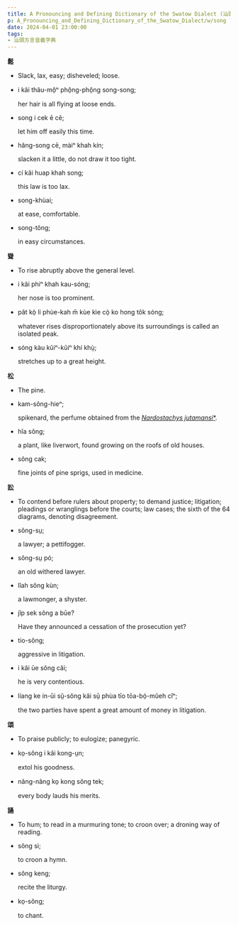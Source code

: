 ```yaml
---
title: A Pronouncing and Defining Dictionary of the Swatow Dialect (汕頭方言音義字典) / song
p: A_Pronouncing_and_Defining_Dictionary_of_the_Swatow_Dialect/w/song
date: 2024-04-01 23:00:00
tags: 
- 汕頭方言音義字典
---
```



**鬆**
- Slack, lax, easy; disheveled; loose.

- i kâi thâu-mô̤ⁿ phô̤ng-phô̤ng song-song;

  her hair is all flying at loose ends.

- song i cek ē cē;

  let him off easily this time.

- hăng-song cē, màiⁿ khah kín;

  slacken it a little, do not draw it too tight.

- cí kâi huap khah song;

  this law is too lax.

- song-khùai;

  at ease, comfortable.

- song-tŏng;

  in easy circumstances.

**聳**
- To rise abruptly above the general level.

- i kâi phiⁿ khah kau-sóng;

  her nose is too prominent.

- pât kò̤ li phùe-kah m̄ kùe kìe cò̤ ko hong tôk sóng;

  whatever rises disproportionately above its surroundings is called an isolated peak.

- sóng kàu kûiⁿ-kûiⁿ khí khṳ̀;

  stretches up to a great height.

**松**
- The pine.

- kam-sông-hieⁿ;

  spikenard, the perfume obtained from the *[Nardostachys jutamansi](https://en.wikipedia.org/wiki/Nardostachys_jutamansi)*[*](https://species.wikimedia.org/wiki/Nardostachys_jutamansi).

- hĭa sông;

  a plant, like liverwort, found growing on the roofs of old houses.

- sông cak;

  fine joints of pine sprigs, used in medicine.

**訟**
- To contend before rulers about property; to demand justice; litigation; pleadings or wranglings before the courts; law  cases; the sixth of the 64 diagrams, denoting disagreement.

- sŏng-sṳ;

  a lawyer; a pettifogger.

- sŏng-sṳ pó;

  an old withered lawyer.

- lîah sŏng kùn;

  a lawmonger, a shyster.

- jîp sek sŏng a būe?

  Have they announced a cessation of the prosecution yet?

- tio-sŏng;

  aggressive in litigation.

- i kâi ūe sŏng căi;

  he is very contentious.

- líang ke in-ūi sṳ̂-sŏng kâi sṳ̄ phùa tīo tōa-bó̤-mûeh cîⁿ;

  the two parties have spent a great amount of money in litigation.

**頌**
- To praise publicly; to eulogize; panegyric.

- ko̤-sŏng i kâi kong-ṳn;

  extol his goodness.

- nâng-nâng ko̤ kong sŏng tek;

  every body lauds his merits.

**誦**
- To hum; to read in a murmuring tone; to croon over; a droning way of reading.

- sŏng si;

  to croon a hymn.

- sŏng keng;

  recite the liturgy.

- ko̤-sŏng;

  to chant.